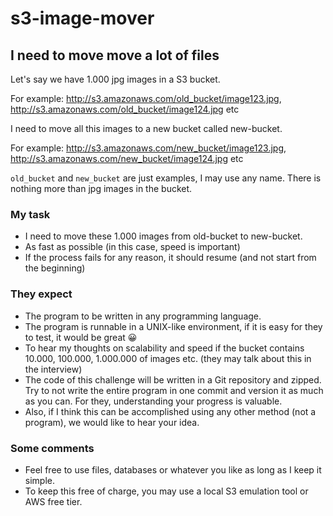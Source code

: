 # s3-image-mover

## I need to move move a lot of files

Let's say we have 1.000 jpg images in a S3 bucket.

For example: http://s3.amazonaws.com/old_bucket/image123.jpg, http://s3.amazonaws.com/old_bucket/image124.jpg etc

I need to move all this images to a new bucket called new-bucket.

For example: http://s3.amazonaws.com/new_bucket/image123.jpg, http://s3.amazonaws.com/new_bucket/image124.jpg etc

`old_bucket` and `new_bucket` are just examples, I may use any name. There is nothing more than jpg images in the bucket.

### My task

- I need to move these 1.000 images from old-bucket to new-bucket.
- As fast as possible (in this case, speed is important)
- If the process fails for any reason, it should resume (and not start from the beginning)

### They expect

- The program to be written in any programming language. 
- The program is runnable in a UNIX-like environment, if it is easy for they to test, it would be great 😀
- To hear my thoughts on scalability and speed if the bucket contains 10.000, 100.000, 1.000.000 of images etc. (they may talk about this in the interview)
- The code of this challenge will be written in a Git repository and zipped. Try to not write the entire program in one commit and version it as much as you can. For they, understanding your progress is valuable.
- Also, if I think this can be accomplished using any other method (not a program), we would like to hear your idea.

### Some comments

- Feel free to use files, databases or whatever you like as long as I keep it simple.
- To keep this free of charge, you may use a local S3 emulation tool or AWS free tier.